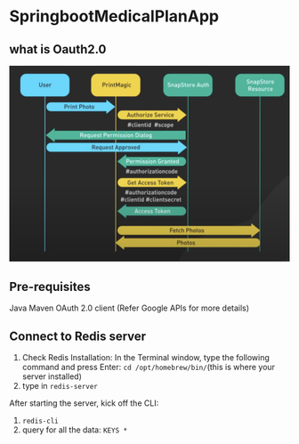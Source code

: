 # SpringbootMedicalPlanApp
## what is Oauth2.0
![image](./assets/oauth2.0.png)

## Pre-requisites
Java
Maven
OAuth 2.0 client (Refer Google APIs for more details)

## Connect to Redis server
1. Check Redis Installation: In the Terminal window, type the following command and press Enter:
```cd /opt/homebrew/bin/```(this is where your server installed)
2. type in ```redis-server```

After starting the server, kick off the CLI:
1. ```redis-cli```
2. query for all the data: ```KEYS *```
